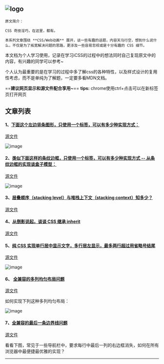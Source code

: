 
## ![logo](https://github.com/chokcoco/iCSS/blob/master/logo.jpg?raw=true)

```
原文简介：

CSS 奇技淫巧，在这里，都有。

本系列文章围绕 **CSS/Web动画** 展开，谈一些有趣的话题，内容天马行空，想到什么说什么，不仅是为了拓宽解决问题的思路，更涉及一些容易忽视或是十分有趣的 CSS 细节。
```


本文档为个人学习使用，记录在学习iCSS的过程中的想法同时自己复现原文中的内容，有兴趣的同学可以参考~

个人认为最重要的是在学习的过程中多了解css的各种特性，以及样式设计的复用性考虑，而不是单纯为了解题，一定要多看MDN文档。

==**建议网页显示和源文件配合享用~**==
**tips:** chrome使用ctrl+点击可以在新标签页打开网页

## 文章列表
#### 1、[下面这个左边竖条图形，只使用一个标签，可以有多少种实现方式：](http://htmlpreview.github.io/?https://github.com/KK-AI-LL/iCSS/blob/master/css_learn/1.左边框的多种实现方式.html)
[源文件](https://github.com/KK-AI-LL/iCSS/blob/master/css_learn/1.左边框的多种实现方式.html)

![image](https://user-images.githubusercontent.com/8554143/87442343-c686c780-c626-11ea-871a-d95f3176f6a4.png)

#### 2、[类似下面这样的条纹边框，只使用一个标签，可以有多少种实现方式 -- 从条纹边框的实现谈盒子模型：](http://htmlpreview.github.io/?https://github.com/KK-AI-LL/iCSS/blob/master/css_learn/2.条纹边框的多种实现方式.html)
[源文件](https://github.com/KK-AI-LL/iCSS/blob/master/css_learn/2.条纹边框的多种实现方式.html)

![image](https://user-images.githubusercontent.com/8554143/97247472-b6dc6900-183a-11eb-8331-ed952e4c2a1c.png)

#### 3、[层叠顺序（stacking level）与堆栈上下文（stacking context）知多少？](http://htmlpreview.github.io/?https://github.com/KK-AI-LL/iCSS/blob/master/css_learn/3.stacking-level_vs_stacking-context.html)
[源文件](https://github.com/KK-AI-LL/iCSS/blob/master/css_learn/3.stacking-level_vs_stacking-context.html)

#### 4、[从倒影说起，谈谈 CSS 继承 inherit](http://htmlpreview.github.io/?https://github.com/KK-AI-LL/iCSS/blob/master/css_learn/4.倒影2inherit.html)
[源文件](https://github.com/KK-AI-LL/iCSS/blob/master/css_learn/4.倒影2inherit.html)

#### 5、[纯 CSS 实现单行居中显示文字，多行居左显示，最多两行超过用省略号结尾](http://htmlpreview.github.io/?https://github.com/KK-AI-LL/iCSS/blob/master/css_learn/5.单行居中显示文字_多行居左显示_最多两行超过用省略号结尾.html)
[源文件](https://github.com/KK-AI-LL/iCSS/blob/master/css_learn/5.单行居中显示文字_多行居左显示_最多两行超过用省略号结尾.html)

![image](https://user-images.githubusercontent.com/8554143/97247656-0f136b00-183b-11eb-8d8f-fb27af99a04b.png)

#### 6、 [全兼容的多列均匀布局问题](http://htmlpreview.github.io/?https://github.com/KK-AI-LL/iCSS/blob/master/css_learn/6.全兼容的多列均匀布局问题.html)
[源文件](https://github.com/KK-AI-LL/iCSS/blob/master/css_learn/6.全兼容的多列均匀布局问题.html)

如何实现下列这种多列均匀布局：

![image](https://user-images.githubusercontent.com/8554143/87442550-03eb5500-c627-11ea-80f5-ada17a79a6d0.png)


#### 7、[全兼容的最后一条边界线问题](http://htmlpreview.github.io/?https://github.com/KK-AI-LL/iCSS/blob/master/css_learn/7.消失的边界线问题.html)
[源文件](https://github.com/KK-AI-LL/iCSS/blob/master/css_learn/7.消失的边界线问题.html)

看看下图，常见于一些导航栏中，要求每行中最后一列的右边框消失，如何在所有浏览器中最便捷最优雅的实现？

-------
